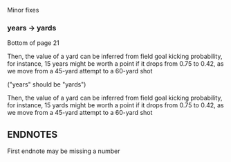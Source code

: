 
Minor fixes


### years -> yards 
Bottom of page 21 

Then, the value of a yard can be inferred from field goal
kicking probability, for instance, 15 years might be
worth a point if it drops from 0.75 to 0.42, as we
move from a 45-yard attempt to a 60-yard shot

("years" should be "yards") 

Then, the value of a yard can be inferred from field goal
kicking probability, for instance, 15 yards might be
worth a point if it drops from 0.75 to 0.42, as we
move from a 45-yard attempt to a 60-yard shot






## ENDNOTES

First endnote may be missing a number 
